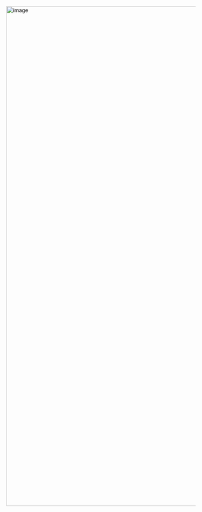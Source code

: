 <img width="1326" alt="image" src="https://github.com/ziuqnnnn44/Thymeleaf-CRUD-project/assets/66659394/261ff7c8-c1e1-4abc-a24e-9af3ff2d8a65">




